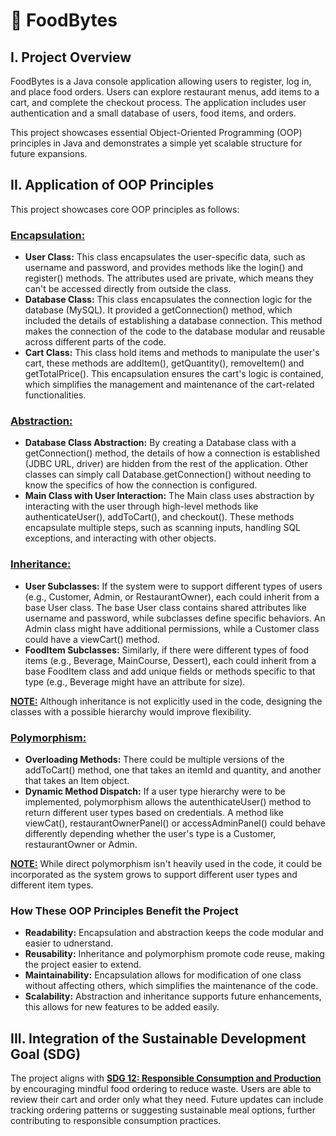 # 🍔 FoodBytes
## **I. Project Overview**
FoodBytes is a Java console application allowing users to register, log in, and place food orders. Users can explore restaurant menus, add items to a cart, and complete the checkout process. The application includes user authentication and a small database of users, food items, and orders.

This project showcases essential Object-Oriented Programming (OOP) principles in Java and demonstrates a simple yet scalable structure for future expansions.

## **II. Application of OOP Principles**
This project showcases core OOP principles as follows:

### <ins>**Encapsulation:** </ins> 

- **User Class:** This class encapsulates the user-specific data, such as username and password, and provides methods like the login() and register() methods. The attributes used are private, which means they can't be accessed directly from outside the class.
- **Database Class:** This class encapsulates the connection logic for the database (MySQL). It provided a getConnection() method, which included the details of establishing a database connection. This method makes the connection of the code to the database modular and reusable across different parts of the code.
- **Cart Class:** This class hold items and methods to manipulate the user's cart, these methods are addItem(), getQuantity(), removeItem() and getTotalPrice(). This encapsulation ensures the cart's logic is contained, which simplifies the management and maintenance of the cart-related functionalities.

### <ins>**Abstraction:**</ins> 
- **Database Class Abstraction:** By creating a Database class with a getConnection() method, the details of how a connection is established (JDBC URL, driver) are hidden from the rest of the application. Other classes can simply call Database.getConnection() without needing to know the specifics of how the connection is configured.
- **Main Class with User Interaction:** The Main class uses abstraction by interacting with the user through high-level methods like authenticateUser(), addToCart(), and checkout(). These methods encapsulate multiple steps, such as scanning inputs, handling SQL exceptions, and interacting with other objects.

### <ins>**Inheritance:**</ins> 
- **User Subclasses:** If the system were to support different types of users (e.g., Customer, Admin, or RestaurantOwner), each could inherit from a base User class. The base User class contains shared attributes like username and password, while subclasses define specific behaviors. An Admin class might have additional permissions, while a Customer class could have a viewCart() method.
- **FoodItem Subclasses:** Similarly, if there were different types of food items (e.g., Beverage, MainCourse, Dessert), each could inherit from a base FoodItem class and add unique fields or methods specific to that type (e.g., Beverage might have an attribute for size).

<ins>**NOTE:**</ins> Although inheritance is not explicitly used in the code, designing the classes with a possible hierarchy would improve flexibility.

### <ins>**Polymorphism:**</ins> 
- **Overloading Methods:** There could be multiple versions of the addToCart() method, one that takes an itemId and quantity, and another that takes an Item object.
- **Dynamic Method Dispatch:** If a user type hierarchy were to be implemented, polymorphism allows the autenthicateUser() method to return different user types based on credentials. A method like viewCat(), restaurantOwnerPanel() or accessAdminPanel() could behave differently depending whether the user's type is a Customer, restaurantOwner or Admin.

<ins>**NOTE:**</ins> While direct polymorphism isn't heavily used in the code, it could be incorporated as the system grows to support different user types and different item types.

### How These OOP Principles Benefit the Project
- **Readability:** Encapsulation and abstraction keeps the code modular and easier to udnerstand.
- **Reusability:** Inheritance and polymorphism promote code reuse, making the project easier to extend.
- **Maintainability:** Encapsulation allows for modification of one class without affecting others, which simplifies the maintenance of the code.
- **Scalability:** Abstraction and inheritance supports future enhancements, this allows for new features to be added easily. 

## III. Integration of the Sustainable Development Goal (SDG)
The project aligns with <ins>**SDG 12: Responsible Consumption and Production**</ins> by encouraging mindful food ordering to reduce waste. Users are able to review their cart and order only what they need. Future updates can include tracking ordering patterns or suggesting sustainable meal options, further contributing to responsible consumption practices.
